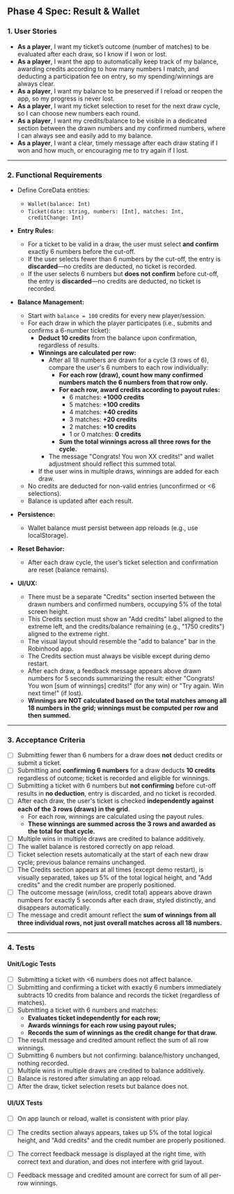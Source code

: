 
## Phase 4 Spec: Result & Wallet

### 1. User Stories

- **As a player**, I want my ticket’s outcome (number of matches) to be evaluated after each draw, so I know if I won or lost.
- **As a player**, I want the app to automatically keep track of my balance, awarding credits according to how many numbers I match, and deducting a participation fee on entry, so my spending/winnings are always clear.
- **As a player**, I want my balance to be preserved if I reload or reopen the app, so my progress is never lost.
- **As a player**, I want my ticket selection to reset for the next draw cycle, so I can choose new numbers each round.
- **As a player**, I want my credits/balance to be visible in a dedicated section between the drawn numbers and my confirmed numbers, where I can always see and easily add to my balance.
- **As a player**, I want a clear, timely message after each draw stating if I won and how much, or encouraging me to try again if I lost.

---

### 2. Functional Requirements

- Define CoreData entities:
  - `Wallet(balance: Int)`
  - `Ticket(date: string, numbers: [Int], matches: Int, creditChange: Int)`

- **Entry Rules:**
  - For a ticket to be valid in a draw, the user must select **and confirm** exactly 6 numbers before the cut-off.  
  - If the user selects fewer than 6 numbers by the cut-off, the entry is **discarded**—no credits are deducted, no ticket is recorded.
  - If the user selects 6 numbers but **does not confirm** before cut-off, the entry is **discarded**—no credits are deducted, no ticket is recorded.
- **Balance Management:**
  - Start with `balance = 100` credits for every new player/session.
  - For each draw in which the player participates (i.e., submits and confirms a 6-number ticket):
    - **Deduct 10 credits** from the balance upon confirmation, regardless of results.
    - **Winnings are calculated per row:**  
      - After all 18 numbers are drawn for a cycle (3 rows of 6), compare the user's 6 numbers to each row individually:
        - **For each row (draw), count how many confirmed numbers match the 6 numbers from that row only.**
        - **For each row, award credits according to payout rules:**
          - 6 matches: **+1000 credits**
          - 5 matches: **+100 credits**
          - 4 matches: **+40 credits**
          - 3 matches: **+20 credits**
          - 2 matches: **+10 credits**
          - 1 or 0 matches: **0 credits**
        - **Sum the total winnings across all three rows for the cycle.**
      - The message "Congrats! You won XX credits!" and wallet adjustment should reflect this summed total.
    - If the user wins in multiple draws, winnings are added for each draw.
  - No credits are deducted for non-valid entries (unconfirmed or <6 selections).
  - Balance is updated after each result.
- **Persistence:**
  - Wallet balance must persist between app reloads (e.g., use localStorage).
- **Reset Behavior:**
  - After each draw cycle, the user’s ticket selection and confirmation are reset (balance remains).
- **UI/UX:**
  - There must be a separate "Credits" section inserted between the drawn numbers and confirmed numbers, occupying 5% of the total screen height.
  - This Credits section must show an "Add credits" label aligned to the extreme left, and the credits/balance remaining (e.g., "1750 credits") aligned to the extreme right.
  - The visual layout should resemble the "add to balance" bar in the Robinhood app.
  - The Credits section must always be visible except during demo restart.
  - After each draw, a feedback message appears above drawn numbers for 5 seconds summarizing the result: either "Congrats! You won [sum of winnings] credits!" (for any win) or "Try again. Win next time!" (if lost).
  - **Winnings are NOT calculated based on the total matches among all 18 numbers in the grid; winnings must be computed per row and then summed.**

---

### 3. Acceptance Criteria

- [ ] Submitting fewer than 6 numbers for a draw does **not** deduct credits or submit a ticket.
- [ ] Submitting and **confirming 6 numbers** for a draw deducts **10 credits** regardless of outcome; ticket is recorded and eligible for winnings.
- [ ] Submitting a ticket with 6 numbers but **not confirming** before cut-off results in **no deduction**, entry is discarded, and no ticket is recorded.
- [ ] After each draw, the user's ticket is checked **independently against each of the 3 rows (draws) in the grid**.
  - For each row, winnings are calculated using the payout rules.
  - **These winnings are summed across the 3 rows and awarded as the total for that cycle.**
- [ ] Multiple wins in multiple draws are credited to balance additively.
- [ ] The wallet balance is restored correctly on app reload.
- [ ] Ticket selection resets automatically at the start of each new draw cycle; previous balance remains unchanged.
- [ ] The Credits section appears at all times (except demo restart), is visually separated, takes up 5% of the total logical height, and "Add credits" and the credit number are properly positioned.
- [ ] The outcome message (win/loss, credit total) appears above drawn numbers for exactly 5 seconds after each draw, styled distinctly, and disappears automatically.
- [ ] The message and credit amount reflect the **sum of winnings from all three individual rows, not just overall matches across all 18 numbers.**

---

### 4. Tests

#### Unit/Logic Tests

- [ ] Submitting a ticket with <6 numbers does not affect balance.
- [ ] Submitting and confirming a ticket with exactly 6 numbers immediately subtracts 10 credits from balance and records the ticket (regardless of matches).
- [ ] Submitting a ticket with 6 numbers and matches:  
    - **Evaluates ticket independently for each row;**
    - **Awards winnings for each row using payout rules;**
    - **Records the sum of winnings as the credit change for that draw.**
- [ ] The result message and credited amount reflect the sum of all row winnings.
- [ ] Submitting 6 numbers but not confirming: balance/history unchanged, nothing recorded.
- [ ] Multiple wins in multiple draws are credited to balance additively.
- [ ] Balance is restored after simulating an app reload.
- [ ] After the draw, ticket selection resets but balance does not.

#### UI/UX Tests

- [ ] On app launch or reload, wallet is consistent with prior play.
- [ ] The credits section always appears, takes up 5% of the total logical height, and "Add credits" and the credit number are properly positioned.
- [ ] The correct feedback message is displayed at the right time, with correct text and duration, and does not interfere with grid layout.
- [ ] Feedback message and credited amount are correct for sum of all per-row winnings.

